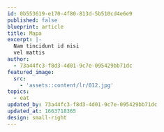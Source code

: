 ```yaml
---
id: 0b553619-e170-4f80-813d-5b510cd4e6e9
published: false
blueprint: article
title: Mapa
excerpt: |-
  Nam tincidunt id nisi
  vel mattis
author:
  - 73a44fc3-f8d3-4d01-9c7e-095429bb71dc
featured_image:
  src:
    - 'assets::content/lr/012.jpg'
topics:
  - eat
updated_by: 73a44fc3-f8d3-4d01-9c7e-095429bb71dc
updated_at: 1663718365
design: small-right
---
```


